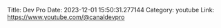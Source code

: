 Title: Dev Pro
Date: 2023-12-01 15:50:31.277144
Category: youtube
Link: https://www.youtube.com/@canaldevpro
